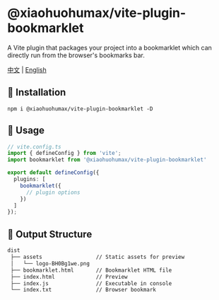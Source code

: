# @xiaohuohumax/vite-plugin-bookmarklet

A Vite plugin that packages your project into a bookmarklet which can directly run from the browser's bookmarks bar.

[中文](./README.md) | [English](./README_EN.md)

## 📄 Installation

```shell
npm i @xiaohuohumax/vite-plugin-bookmarklet -D
```

## 🔨 Usage

```ts
// vite.config.ts
import { defineConfig } from 'vite';
import bookmarklet from '@xiaohuohumax/vite-plugin-bookmarklet'

export default defineConfig({
  plugins: [
    bookmarklet({
      // plugin options
    })
  ]
});
```

## 🌳 Output Structure

```txt
dist
 ├── assets                 // Static assets for preview
 │   └── logo-BH0Bg1we.png
 ├── bookmarklet.html       // Bookmarklet HTML file
 ├── index.html             // Preview
 ├── index.js               // Executable in console
 └── index.txt              // Browser bookmark
```